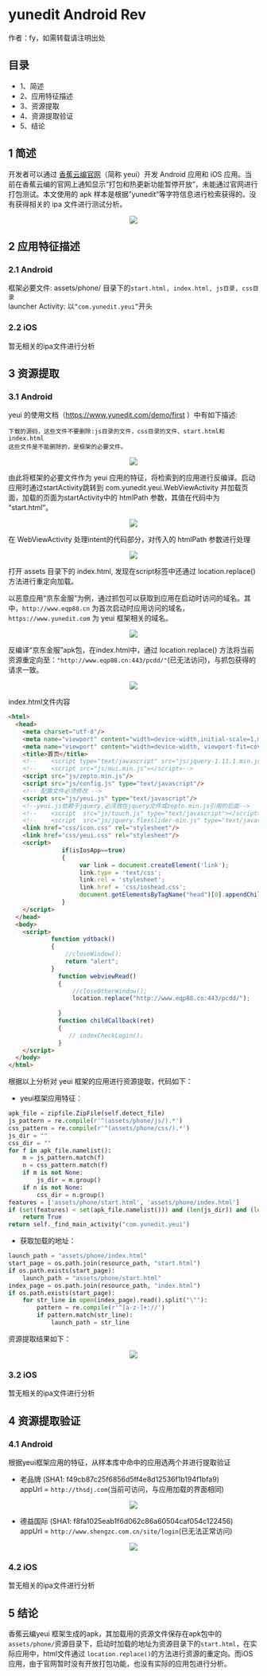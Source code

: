# yunedit Android Rev

作者：fy，如需转载请注明出处

## 目录

+ 1、简述
+ 2、应用特征描述
+ 3、资源提取
+ 4、资源提取验证
+ 5、结论

## 1 简述

开发者可以通过 <a href="https://www.yunedit.com/" target="_blank">香蕉云编官网</a>（简称 yeui）开发 Android 应用和 iOS
应用。当前在香蕉云编的官网上通知显示“打包和热更新功能暂停开放”，未能通过官网进行打包测试。本文使用的 apk 样本是根据”yunedit“等字符信息进行检索获得的。没有获得相关的 ipa 文件进行测试分析。
<div align=center><img src="./image/yunedit/yunedit-1.png"/></div>

## 2 应用特征描述

### 2.1 Android

框架必要文件: assets/phone/ 目录下的`start.html, index.html, js目录, css目录`</br>
launcher Activity: 以`“com.yunedit.yeui”`开头

### 2.2 iOS

暂无相关的ipa文件进行分析

## 3 资源提取

### 3.1 Android

yeui 的使用文档（https://www.yunedit.com/demo/first ）中有如下描述:</br>

```
下载的源码，这些文件不要删除:js目录的文件，css目录的文件、start.html和index.html
这些文件是不能删除的，是框架的必要文件。
```

<div align=center><img src="./image/yunedit/yunedit-2.png"/></div>

由此将框架的必要文件作为 yeui 应用的特征，将检索到的应用进行反编译。启动应用时通过startActivity跳转到 com.yunedit.yeui.WebViewActivity
并加载页面，加载的页面为startActivity中的 htmlPath 参数，其值在代码中为 “start.html”。

<div align=center><img src="./image/yunedit/yunedit-3.png"/></div>

在 WebViewActivity 处理intent的代码部分，对传入的 htmlPath 参数进行处理

<div align=center><img src="./image/yunedit/yunedit-4.png"/></div>

打开 assets 目录下的 index.html, 发现在script标签中还通过 location.replace() 方法进行重定向加载。</br>

以恶意应用“京东金服”为例，通过抓包可以获取到应用在启动时访问的域名。其中，`http://www.eqp88.cn` 为首次启动时应用访问的域名，`https://www.yunedit.com` 为 yeui 框架相关的域名。

<div align=center><img src="./image/yunedit/yunedit-5.png"/></div>

反编译“京东金服”apk包，在index.html中，通过 location.replace() 方法将当前资源重定向至：`"http://www.eqp88.cn:443/pcdd/"`(已无法访问)，与抓包获得的请求一致。

<div align=center><img src="./image/yunedit/yunedit-6.png"/></div>

index.html文件内容

```html
<html>
  <head>
    <meta charset="utf-8"/>
    <meta name="viewport" content="width=device-width,initial-scale=1,minimum-scale=1,maximum-scale=1,user-scalable=no"/>
    <meta name="viewport" content="width=device-width, viewport-fit=cover"/>
    <title>首页</title>
    <!--    <script type="text/javascript" src="js/jquery-1.11.1.min.js" ></script>-->
    <!--    <script src="js/mui.min.js"></script>-->
    <script src="js/zepto.min.js"/>
    <script src="js/config.js" type="text/javascript"/>
    <!-- 配置文件必须修改 -->
    <script src="js/yeui.js" type="text/javascript"/>
    <!--yeui.js依赖于jquery,必须放在jquery文件或zepto.min.js引用的后面-->
    <!--    <script  src="js/touch.js" type="text/javascript"></script>-->
    <!--    <script  src="js/jquery.flexslider-min.js" type="text/javascript"></script>-->
    <link href="css/icon.css" rel="stylesheet"/>
    <link href="css/yeui.css" rel="stylesheet"/>
    <script>
               if(isIosApp==true)
               {
                    var link = document.createElement('link');
                    link.type = 'text/css';
                    link.rel = 'stylesheet';
                    link.href = 'css/ioshead.css';
                    document.getElementsByTagName("head")[0].appendChild(link);
               }
    </script>
  </head>
  <body>
    <script>
      	  	function ydtback()
      		{
      			//closeWindow();
      	 		return "alert";
      	 	}
              function webviewRead()
              {
                  //closeOtherWindow();
                  location.replace("http://www.eqp88.cn:443/pcdd/");
                  
              }
              function childCallback(ret)
              {
                 // indexCheckLogin();
              }
    </script>
  </body>
</html>


```

根据以上分析对 yeui 框架的应用进行资源提取，代码如下：

- yeui框架应用特征：

```python
apk_file = zipfile.ZipFile(self.detect_file)
js_pattern = re.compile(r'^(assets/phone/js/).*')
css_pattern = re.compile(r'^(assets/phone/css/).*')
js_dir = ""
css_dir = ""
for f in apk_file.namelist():
    m = js_pattern.match(f)
    n = css_pattern.match(f)
    if m is not None:
        js_dir = m.group()
    if n is not None:
        css_dir = n.group()
features = ['assets/phone/start.html', 'assets/phone/index.html']
if (set(features) < set(apk_file.namelist())) and (len(js_dir)) and (len(css_dir)):
    return True
return self._find_main_activity("com.yunedit.yeui")
```

- 获取加载的地址：

```python
launch_path = "assets/phone/index.html"
start_page = os.path.join(resource_path, "start.html")
if os.path.exists(start_page):
    launch_path = "assets/phone/start.html"
index_page = os.path.join(resource_path, "index.html")
if os.path.exists(start_page):
    for str_line in open(index_page).read().split("\""):
        pattern = re.compile(r'^[a-z-]+://')
        if pattern.match(str_line):
            launch_path = str_line
```

资源提取结果如下：
<div align=center><img src="./image/yunedit/yunedit-7.png"/></div>

### 3.2 iOS

暂无相关的ipa文件进行分析

## 4 资源提取验证

### 4.1 Android

根据yeui框架应用的特征，从样本库中命中的应用选两个并进行提取验证

- 老品牌 (SHA1: f49cb87c25f6856d5ff4e8d12536f1b194f1bfa9)</br>
  appUrl = `http://thsdj.com`(当前可访问，与应用加载的界面相同)

<div align=center><img src="./image/yunedit/yunedit-8.png"/></div>

- 德益国际 (SHA1: f8fa1025eab1f6d062c86a60504caf054c122456)</br>
  appUrl = `http://www.shengzc.com.cn/site/login`(已无法正常访问)

<div align=center><img src="./image/yunedit/yunedit-9.png"/></div>

### 4.2 iOS

暂无相关的ipa文件进行分析

## 5 结论

香蕉云编yeui 框架生成的apk，其加载用的资源文件保存在apk包中的`assets/phone/`资源目录下，启动时加载的地址为资源目录下的`start.html`，在实际应用中，html文件通过
`location.replace()`的方法进行资源的重定向。而iOS应用，由于官网暂时没有开放打包功能，也没有实际的应用包进行分析。